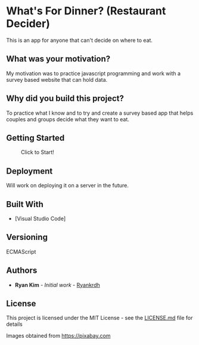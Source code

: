 # What's For Dinner? (Restaurant Decider)

This is an app for anyone that can't decide on where to eat.

## What was your motivation?

My motivation was to practice javascript programming and work with a survey based website that can hold data.

## Why did you build this project?

To practice what I know and to try and create a survey based app that helps couples and groups decide what they want to eat.

## Getting Started

&nbsp; &nbsp; &nbsp; &nbsp; &nbsp; Click to Start! <br />
<a href="https://ryankrdh.github.io/restaurant-Decider/"></a>

## Deployment

Will work on deploying it on a server in the future.

## Built With

- [Visual Studio Code]

## Versioning

ECMAScript

## Authors

- **Ryan Kim** - _Initial work_ - [Ryankrdh](https://github.com/ryankrdh)

## License

This project is licensed under the MIT License - see the [LICENSE.md](LICENSE.md) file for details

Images obtained from https://pixabay.com
